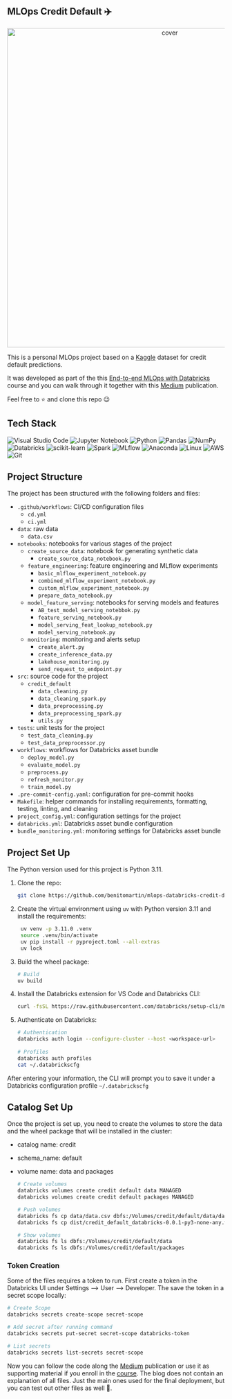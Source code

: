 ## MLOps Credit Default ✈️

<p align="center">
<img width="737" alt="cover" src="https://github.com/user-attachments/assets/a1c18fba-9e39-45b5-8fcd-bceb1f5f5af9">
</p>

This is a personal MLOps project based on a [Kaggle](https://www.kaggle.com/datasets/uciml/default-of-credit-card-clients-dataset/data) dataset for credit default predictions.

It was developed as part of the this [End-to-end MLOps with Databricks](https://maven.com/marvelousmlops/mlops-with-databricks) course and you can walk through it together with this [Medium](https://medium.com/@benitomartin/8cd9a85cc3c0) publication.

Feel free to ⭐ and clone this repo 😉

## Tech Stack

![Visual Studio Code](https://img.shields.io/badge/Visual%20Studio%20Code-0078d7.svg?style=for-the-badge&logo=visual-studio-code&logoColor=white)
![Jupyter Notebook](https://img.shields.io/badge/jupyter-%23FA0F00.svg?style=for-the-badge&logo=jupyter&logoColor=white)
![Python](https://img.shields.io/badge/python-3670A0?style=for-the-badge&logo=python&logoColor=ffdd54)
![Pandas](https://img.shields.io/badge/pandas-%23150458.svg?style=for-the-badge&logo=pandas&logoColor=white)
![NumPy](https://img.shields.io/badge/numpy-%23013243.svg?style=for-the-badge&logo=numpy&logoColor=white)
![Databricks](https://img.shields.io/badge/Databricks-FF3621?style=for-the-badge&logo=Databricks&logoColor=white)
![scikit-learn](https://img.shields.io/badge/scikit--learn-%23F7931E.svg?style=for-the-badge&logo=scikit-learn&logoColor=white)
![Spark](https://img.shields.io/badge/Apache_Spark-FFFFFF?style=for-the-badge&logo=apachespark&logoColor=#E35A16)
![MLflow](https://img.shields.io/badge/MLflow-0194E2.svg?style=for-the-badge&logo=MLflow&logoColor=white)
![Anaconda](https://img.shields.io/badge/Anaconda-%2344A833.svg?style=for-the-badge&logo=anaconda&logoColor=white)
![Linux](https://img.shields.io/badge/Linux-FCC624?style=for-the-badge&logo=linux&logoColor=white)
![AWS](https://img.shields.io/badge/AWS-%23FF9900.svg?style=for-the-badge&logo=amazon-aws&logoColor=white)
![Git](https://img.shields.io/badge/git-%23F05033.svg?style=for-the-badge&logo=git&logoColor=white)

## Project Structure

The project has been structured with the following folders and files:

- `.github/workflows`: CI/CD configuration files
  - `cd.yml`
  - `ci.yml`
- `data`: raw data
  - `data.csv`
- `notebooks`: notebooks for various stages of the project
  - `create_source_data`: notebook for generating synthetic data
    - `create_source_data_notebook.py`
  - `feature_engineering`: feature engineering and MLflow experiments
    - `basic_mlflow_experiment_notebook.py`
    - `combined_mlflow_experiment_notebook.py`
    - `custom_mlflow_experiment_notebook.py`
    - `prepare_data_notebook.py`
  - `model_feature_serving`: notebooks for serving models and features
    - `AB_test_model_serving_notebbok.py`
    - `feature_serving_notebook.py`
    - `model_serving_feat_lookup_notebook.py`
    - `model_serving_notebook.py`
  - `monitoring`: monitoring and alerts setup
    - `create_alert.py`
    - `create_inference_data.py`
    - `lakehouse_monitoring.py`
    - `send_request_to_endpoint.py`
- `src`: source code for the project
  - `credit_default`
    - `data_cleaning.py`
    - `data_cleaning_spark.py`
    - `data_preprocessing.py`
    - `data_preprocessing_spark.py`
    - `utils.py`
- `tests`: unit tests for the project
  - `test_data_cleaning.py`
  - `test_data_preprocessor.py`
- `workflows`: workflows for Databricks asset bundle
  - `deploy_model.py`
  - `evaluate_model.py`
  - `preprocess.py`
  - `refresh_monitor.py`
  - `train_model.py`
- `.pre-commit-config.yaml`: configuration for pre-commit hooks
- `Makefile`: helper commands for installing requirements, formatting, testing, linting, and cleaning
- `project_config.yml`: configuration settings for the project
- `databricks.yml`: Databricks asset bundle configuration
- `bundle_monitoring.yml`: monitoring settings for Databricks asset bundle

## Project Set Up

The Python version used for this project is Python 3.11.

1. Clone the repo:

   ```bash
   git clone https://github.com/benitomartin/mlops-databricks-credit-default.git
   ```

2. Create the virtual environment using `uv` with Python version 3.11 and install the requirements:

   ```bash
    uv venv -p 3.11.0 .venv
    source .venv/bin/activate
    uv pip install -r pyproject.toml --all-extras
    uv lock
    ```

3. Build the wheel package:

    ```bash
    # Build
    uv build
    ```

4. Install the Databricks extension for VS Code and Databricks CLI:

   ```bash
   curl -fsSL https://raw.githubusercontent.com/databricks/setup-cli/main/install.sh | sh
   ```

5. Authenticate on Databricks:

   ```bash
   # Authentication
   databricks auth login --configure-cluster --host <workspace-url>
  
   # Profiles
   databricks auth profiles
   cat ~/.databrickscfg
   ```

After entering your information, the CLI will prompt you to save it under a Databricks configuration profile `~/.databrickscfg`


## Catalog Set Up

Once the project is set up, you need to create the volumes to store the data and the wheel package that will be installed in the cluster:

- catalog name: credit
- schema_name: default
- volume name: data and packages

  ```bash
  # Create volumes
  databricks volumes create credit default data MANAGED
  databricks volumes create credit default packages MANAGED
  
  # Push volumes
  databricks fs cp data/data.csv dbfs:/Volumes/credit/default/data/data.csv
  databricks fs cp dist/credit_default_databricks-0.0.1-py3-none-any.whl dbfs:/Volumes/credit/default/packages
  
  # Show volumes
  databricks fs ls dbfs:/Volumes/credit/default/data
  databricks fs ls dbfs:/Volumes/credit/default/packages
  ```

### Token Creation

Some of the files requires a token to run. First create a token in the Databricks UI under Settings --> User --> Developer. The save the token in a secret scope locally:

  ```bash
  # Create Scope
  databricks secrets create-scope secret-scope
  
  # Add secret after running command
  databricks secrets put-secret secret-scope databricks-token
  
  # List secrets
  databricks secrets list-secrets secret-scope
  ```

Now you can follow the code along the [Medium](https://medium.com/@benitomartin/8cd9a85cc3c0) publication or use it as supporting material if you enroll in the [course](https://maven.com/marvelousmlops/mlops-with-databricks). The blog does not contain an explanation of all files. Just the main ones used for the final deployment, but you can test out other files as well 🙂.
